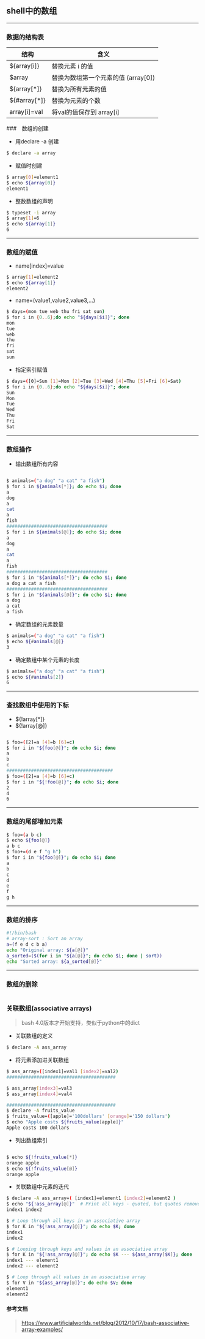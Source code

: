 ## shell中的数组
---
### 数据的结构表
|结构|含义|
|---|---|
| ${array[i]}| 替换元素 i 的值 |
| $array | 替换为数组第一个元素的值 (array[0]) |
| ${array[*]}| 替换为所有元素的值 |
| ${#array[*]}| 替换为元素的个数 |
| array[i]=val | 将val的值保存到 array[i] |
###　数组的创建
- 用declare -a 创建
```sh
$ declare -a array

```
- 赋值时创建
```sh
$ array[0]=element1
$ echo ${array[0]}
element1


```
- 整数数组的声明
```sh
$ typeset -i array
$ array[1]=6
$ echo ${array[1]}
6


```
---
### 数组的赋值

- name[index]=value
```sh
$ array[1]=element2
$ echo ${array[1]}
element2


```
- name=(value1,value2,value3,...)
```sh
$ days=(mon tue web thu fri sat sun)
$ for i in {0..6};do echo "${days[$i]}"; done
mon
tue
web
thu
fri
sat
sun

```
- 指定索引赋值
```sh
$ days=([0]=Sun [1]=Mon [2]=Tue [3]=Wed [4]=Thu [5]=Fri [6]=Sat)
$ for i in {0..6};do echo "${days[$i]}"; done
Sun
Mon
Tue
Wed
Thu
Fri
Sat


```
---
### 数组操作
- 输出数组所有内容
```sh

$ animals=("a dog" "a cat" "a fish")
$ for i in ${animals[*]}; do echo $i; done
a
dog
a
cat
a
fish
#####################################
$ for i in ${animals[@]}; do echo $i; done
a
dog
a
cat
a
fish
#####################################
$ for i in "${animals[*]}"; do echo $i; done
a dog a cat a fish
#####################################
$ for i in "${animals[@]}"; do echo $i; done
a dog
a cat
a fish

```
- 确定数组的元素数量
  
```sh
$ animals=("a dog" "a cat" "a fish")
$ echo ${#animals[@]}
3

```
- 确定数组中某个元素的长度
```sh
$ animals=("a dog" "a cat" "a fish")
$ echo ${#animals[2]}
6

```

---
### 查找数组中使用的下标
- ${!array[*]}
- ${!array[@]}
```sh

$ foo=([2]=a [4]=b [6]=c)
$ for i in "${foo[@]}"; do echo $i; done
a
b
c
#######################################
$ foo=([2]=a [4]=b [6]=c)
$ for i in "${!foo[@]}"; do echo $i; done
2
4
6

```

---
### 数组的尾部增加元素

```sh
$ foo=(a b c)
$ echo ${foo[@]}
a b c
$ foo+=(d e f "g h")
$ for i in "${foo[@]}"; do echo $i; done
a
b
c
d
e
f
g h


```

---
### 数组的排序

```sh
#!/bin/bash
# array-sort : Sort an array
a=(f e d c b a)
echo "Original array: ${a[@]}"
a_sorted=($(for i in "${a[@]}"; do echo $i; done | sort))
echo "Sorted array: ${a_sorted[@]}"

```

---
### 数组的删除

```sh


```

### 关联数组(associative arrays)
> bash 4.0版本才开始支持，类似于python中的dict
- 关联数组的定义
```sh
$ declare -A ass_array

```
- 将元素添加进关联数组
  
```sh
$ ass_array=([index1]=val1 [index2]=val2)
########################################

$ ass_array[index3]=val3
$ ass_array[index4]=val4

########################################
$ declare -A fruits_value
$ fruits_value=([apple]='100dollars' [orange]='150 dollars')
$ echo "Apple costs ${fruits_value[apple]}"
Apple costs 100 dollars
```
- 列出数组索引


```sh

$ echo ${!fruits_value[*]}
orange apple
$ echo ${!fruits_value[@]}
orange apple

```

- 关联数组中元素的迭代

```sh
$ declare -A ass_array=( [index1]=element1 [index2]=element2 )
$ echo "${!ass_array[@]}"  # Print all keys - quoted, but quotes removed by echo
index1 index2

$ # Loop through all keys in an associative array
$ for K in "${!ass_array[@]}"; do echo $K; done
index1
index2

$ # Looping through keys and values in an associative array
$ for K in "${!ass_array[@]}"; do echo $K --- ${ass_array[$K]}; done
index1 --- element1
index2 --- element2

$ # Loop through all values in an associative array
$ for V in "${ass_array[@]}"; do echo $V; done
element1
element2

```
#### 参考文档
> https://www.artificialworlds.net/blog/2012/10/17/bash-associative-array-examples/
> 
